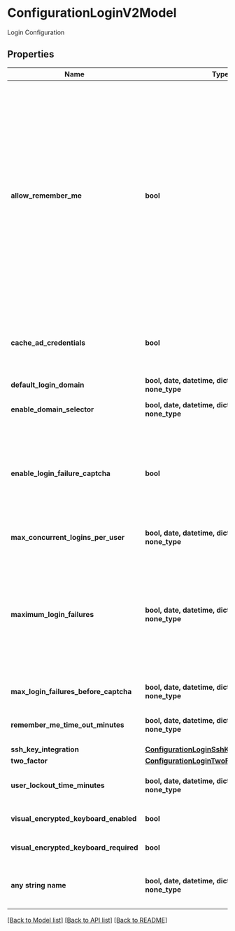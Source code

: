# ConfigurationLoginV2Model

Login Configuration

## Properties
Name | Type | Description | Notes
------------ | ------------- | ------------- | -------------
**allow_remember_me** | **bool** | This option enables the \&quot;Remember Me\&quot; checkbox on the login screen.  When a user chooses to use \&quot;Remember Me\&quot;, an encrypted cookie will be set in their browser.  This will enable the user to revisit Secret Server without the need to log in.  This cookie will no longer be valid when the \&quot;Remember Me\&quot; period has expired and they will have to log in again | [optional] 
**cache_ad_credentials** | **bool** | Allows cached credentials to be used when Distributed Engine is unable to connect to Active Directory | [optional] 
**default_login_domain** | **bool, date, datetime, dict, float, int, list, str, none_type** | Default Login Domain | [optional] 
**enable_domain_selector** | **bool, date, datetime, dict, float, int, list, str, none_type** | Display the domain selector at login | [optional] 
**enable_login_failure_captcha** | **bool** | When this option is checked, the user will only have to complete a CAPTCHA if their login credentials are entered incorrectly a certain number of times | [optional] 
**max_concurrent_logins_per_user** | **bool, date, datetime, dict, float, int, list, str, none_type** | Maximum concurrent logins per user | [optional] 
**maximum_login_failures** | **bool, date, datetime, dict, float, int, list, str, none_type** | Set the number of login attempts allowed before a user is locked out of their account.  Once locked out, they will need a Secret Server administrator to reset their password and enable their account | [optional] 
**max_login_failures_before_captcha** | **bool, date, datetime, dict, float, int, list, str, none_type** | Maximum Login Failures Before CAPTCHA | [optional] 
**remember_me_time_out_minutes** | **bool, date, datetime, dict, float, int, list, str, none_type** | The number of minutes that you will be remembered | [optional] 
**ssh_key_integration** | [**ConfigurationLoginSshKeyIntegrationModel**](ConfigurationLoginSshKeyIntegrationModel.md) |  | [optional] 
**two_factor** | [**ConfigurationLoginTwoFactorModel**](ConfigurationLoginTwoFactorModel.md) |  | [optional] 
**user_lockout_time_minutes** | **bool, date, datetime, dict, float, int, list, str, none_type** | Number of minutes a User will be locked out for | [optional] 
**visual_encrypted_keyboard_enabled** | **bool** | Enable the Visual Keyboard for logins | [optional] 
**visual_encrypted_keyboard_required** | **bool** | Require the Visual Keyboard for logins | [optional] 
**any string name** | **bool, date, datetime, dict, float, int, list, str, none_type** | any string name can be used but the value must be the correct type | [optional]

[[Back to Model list]](../README.md#documentation-for-models) [[Back to API list]](../README.md#documentation-for-api-endpoints) [[Back to README]](../README.md)


